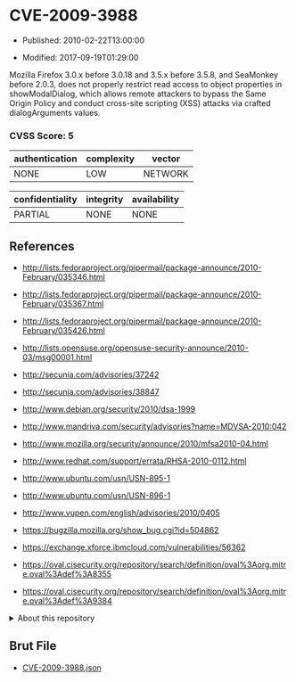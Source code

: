 # CVE-2009-3988

- Published: 2010-02-22T13:00:00

- Modified: 2017-09-19T01:29:00

Mozilla Firefox 3.0.x before 3.0.18 and 3.5.x before 3.5.8, and SeaMonkey before 2.0.3, does not properly restrict read access to object properties in showModalDialog, which allows remote attackers to bypass the Same Origin Policy and conduct cross-site scripting (XSS) attacks via crafted dialogArguments values.

### CVSS Score: **5**

| authentication | complexity | vector |
| --- | --- | --- |
| NONE | LOW | NETWORK |

| confidentiality | integrity | availability |
| --- | --- | --- |
| PARTIAL | NONE | NONE |

## References

* http://lists.fedoraproject.org/pipermail/package-announce/2010-February/035346.html

* http://lists.fedoraproject.org/pipermail/package-announce/2010-February/035367.html

* http://lists.fedoraproject.org/pipermail/package-announce/2010-February/035426.html

* http://lists.opensuse.org/opensuse-security-announce/2010-03/msg00001.html

* http://secunia.com/advisories/37242

* http://secunia.com/advisories/38847

* http://www.debian.org/security/2010/dsa-1999

* http://www.mandriva.com/security/advisories?name=MDVSA-2010:042

* http://www.mozilla.org/security/announce/2010/mfsa2010-04.html

* http://www.redhat.com/support/errata/RHSA-2010-0112.html

* http://www.ubuntu.com/usn/USN-895-1

* http://www.ubuntu.com/usn/USN-896-1

* http://www.vupen.com/english/advisories/2010/0405

* https://bugzilla.mozilla.org/show_bug.cgi?id=504862

* https://exchange.xforce.ibmcloud.com/vulnerabilities/56362

* https://oval.cisecurity.org/repository/search/definition/oval%3Aorg.mitre.oval%3Adef%3A8355

* https://oval.cisecurity.org/repository/search/definition/oval%3Aorg.mitre.oval%3Adef%3A9384

<details>
<summary>About this repository</summary> 

  This repository is part of the project [Live Hack CVE](https://github.com/Live-Hack-CVE). Main website can be found [www.live-hack.org](https://www.live-hack.org) 
  
  Made by [Sn0wAlice](https://github.com/Sn0wAlice) for the people that care about security and need to have a feed of the latest CVEs. Hope you enjoy it, don't forget to star the repo and follow me on [Twitter](https://twitter.com/Sn0wAlice) and [Github](https://github.com/Sn0wAlice). And that is my [personnal website](https://www.alice-snow.me/)

  - [Home Page](https://github.com/Live-Hack-CVE)
  - [Framework](https://github.com/Live-Hack-CVE/cve-framework)
  - [CVE database](https://github.com/Live-Hack-CVE/full_database)
  - [Changelog](https://github.com/Live-Hack-CVE/Changelog)
</details>

## Brut File

* [CVE-2009-3988.json](https://raw.githubusercontent.com/Live-Hack-CVE/full_database/main/cves/2009/CVE-2009-3988.json)

